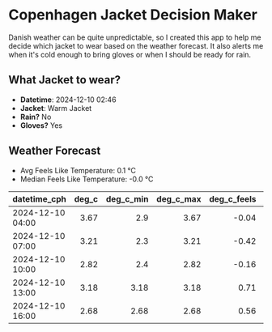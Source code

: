 
# Copenhagen Jacket Decision Maker

Danish weather can be quite unpredictable, so I created this app to help me decide which jacket to wear based on the weather forecast. 
It also alerts me when it's cold enough to bring gloves or when I should be ready for rain.

## What Jacket to wear?

- **Datetime**: 2024-12-10 02:46
- **Jacket**: Warm Jacket
- **Rain?** No
- **Gloves?** Yes

## Weather Forecast
- Avg Feels Like Temperature: 0.1 °C
- Median Feels Like Temperature: -0.0 °C

| datetime_cph     |   deg_c |   deg_c_min |   deg_c_max |   deg_c_feels | weather   | wind   | rain   |
|:-----------------|--------:|------------:|------------:|--------------:|:----------|:-------|:-------|
| 2024-12-10 04:00 |    3.67 |        2.9  |        3.67 |         -0.04 | Clouds    | Low    | None   |
| 2024-12-10 07:00 |    3.21 |        2.3  |        3.21 |         -0.42 | Clouds    | Low    | None   |
| 2024-12-10 10:00 |    2.82 |        2.4  |        2.82 |         -0.16 | Clouds    | Low    | None   |
| 2024-12-10 13:00 |    3.18 |        3.18 |        3.18 |          0.71 | Clouds    | Low    | None   |
| 2024-12-10 16:00 |    2.68 |        2.68 |        2.68 |          0.56 | Clouds    | Low    | None   |
        